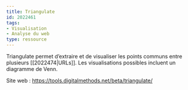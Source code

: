 ```yaml
---
title: Triangulate
id: 2022461
tags:
- Visualisation
- Analyse du web
type: ressource
---
```


Triangulate permet d’extraire et de visualiser les points communs entre plusieurs [[2022474|URLs]]. Les visualisations possibles incluent un diagramme de Venn.

Site web : <https://tools.digitalmethods.net/beta/triangulate/>

